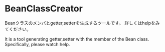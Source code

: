 # BeanClassCreator
Beanクラスのメンバとgetter,setterを生成するツールです。
詳しくはhelpをみてください。

It is a tool generating getter,setter with the member of the Bean class.
Specifically, please watch help.

